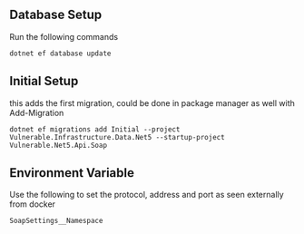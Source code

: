 ﻿## Database Setup

Run the following commands


```dotnet ef database update```

## Initial Setup

this adds the first migration, could be done in package manager as well with Add-Migration

```dotnet ef migrations add Initial --project Vulnerable.Infrastructure.Data.Net5 --startup-project Vulnerable.Net5.Api.Soap```


## Environment Variable

Use the following to set the protocol, address and port as seen externally from docker

```SoapSettings__Namespace```
